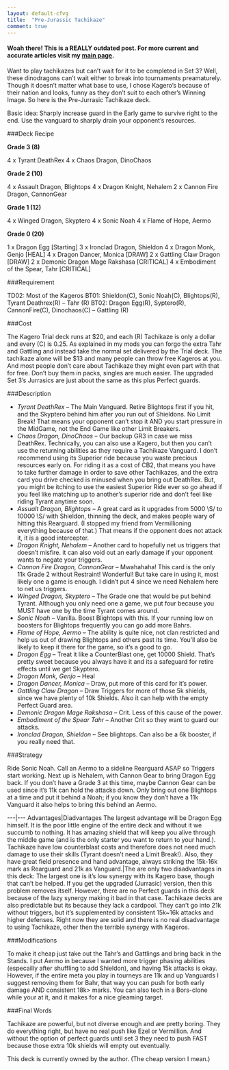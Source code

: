 ```yaml
---
layout: default-cfvg
title:  "Pre-Jurassic Tachikaze"
comment: true
---
```

#### Woah there! This is a REALLY outdated post. For more current and accurate articles visit my [main page](/cfvg).

Want to play tachikazes but can’t wait for it to be completed in Set 3?
Well, these dinodragons can’t wait either to break into tournaments preamaturely.
Though it doesn’t matter what base to use, I chose Kagero’s because of their nation and looks, funny as they don’t suit to each other’s Winning Image.
So here is the Pre-Jurrasic Tachikaze deck.

Basic idea: Sharply increase guard in the Early game to survive right to the end. Use the vanguard to sharply drain your opponent’s resources.
<!-- more -->

###Deck Recipe

**Grade 3 (8)**

4 x Tyrant DeathRex
4 x Chaos Dragon, DinoChaos

**Grade 2 (10)**

4 x Assault Dragon, Blightops
4 x Dragon Knight, Nehalem
2 x Cannon Fire Dragon, CannonGear

**Grade 1 (12)**

4 x Winged Dragon, Skyptero
4 x Sonic Noah
4 x Flame of Hope, Aermo

**Grade 0 (20)**

1 x Dragon Egg   [Starting]
3 x Ironclad Dragon, Shieldon
4 x Dragon Monk, Genjo  [HEAL]
4 x Dragon Dancer, Monica [DRAW]
2 x Gattling Claw Dragon [DRAW]
2 x Demonic Dragon Mage Rakshasa [CRITICAL]
4 x Embodiment of the Spear, Tahr [CRITICAL]

###Requirement

TD02: Most of the Kageros
BT01: Shieldon(C), Sonic Noah(C), Blightops(R), Tyrant Deathrex(R)
– Tahr (R)
BT02: Dragon Egg(R), Syptero(R), CannonFire(C), Dinochaos(C)
– Gattling (R)

###Cost

The Kagero Trial deck runs at $20, and each (R) Tachikaze is only a dollar and every (C) is 0.25. As explained in my mods you can forgo the extra Tahr and Gattling and instead take the normal set delivered by the Trial deck.
The tachikaze alone will be $13 and many people can throw free Kageros at you. And most people don’t care about Tachikaze they might even part with that for free. Don’t buy them in packs, singles are much easier. The upgraded Set 3’s Jurrasics are just about the same as this plus Perfect guards.

###Description

 * _Tyrant DeathRex_ – The Main Vanguard. Retire Blightops first if you hit, and the Skyptero behind him after you run out of Shieldons. No Limit Break! That means your opponent can’t stop it AND you start pressure in the MidGame, not the End Game like other Limit Breakers.
 * _Chaos Dragon, DinoChaos_ – Our backup GR3 in case we miss DeathRex. Technically, you can also use a Kagero, but then you can’t use the returning abilities as they require a Tachikaze Vanguard. I don’t recommend using its Superior ride because you waste precious resources early on. For riding it as a cost of CB2, that means you have to take further damage in order to save other Tachikazes, and the extra card you drive checked is minused when you bring out DeathRex. But, you might be itching to use the easiest Superior Ride ever so go ahead if you feel like matching up to another’s superior ride and don’t feel like riding Tyrant anytime soon.
 * _Assualt Dragon, Blightops_ – A great card as it upgrades from 5000 \S/ to 10000 \S/ with Shieldon, thinning the deck, and makes people wary of hitting this Rearguard. (I stopped my friend from Vermillioning everything because of that.) That means if the opponent does not attack it, it is a good intercepter.
 * _Dragon Knight, Nehalem_ – Another card to hopefully net us triggers that doesn’t misfire. it can also void out an early damage if your opponent wants to negate your triggers.
 * _Cannon Fire Dragon, CannonGear_ – Mwahahaha! This card is the only 11k Grade 2 without Restraint! Wonderful! But take care in using it, most likely one a game is enough. I didn’t put 4 since we need Nehalem here to net us triggers.
 * _Winged Dragon, Skyptero_ – The Grade one that would be put behind Tyrant. Although you only need one a game, we put four because you MUST have one by the time Tyrant comes around.
 * _Sonic Noah_ – Vanilla. Boost Blightops with this. If your running low on boosters for Blightops frequently you can go add more Bahrs.
 * _Flame of Hope, Aermo_ – The ability is quite nice, not clan restricted and help us out of drawing Blightops and others past its time. You’ll also be likely to keep it there for the game, so it’s a good to go.
 * _Dragon Egg_ – Treat it like a CounterBlast one, get 10000 Shield. That’s pretty sweet because you always have it and its a safeguard for retire effects until we get Skyptero.
 * _Dragon Monk, Genjo_ – Heal
 * _Dragon Dancer, Monica_ – Draw, put more of this card for it’s power.
 * _Gattling Claw Dragon_ – Draw Triggers for more of those 5k shields, since we have plenty of 10k Shields. Also it can help with the empty Perfect Guard area.
 * _Demonic Dragon Mage Rakshasa_ – Crit. Less of this cause of the power.
 * _Embodiment of the Spear Tahr_ – Another Crit so they want to guard our attacks.
 * _Ironclad Dragon, Shieldon_ – See blightops. Can also be a 6k booster, if you really need that.

###Strategy

Ride Sonic Noah. Call an Aermo to a sideline Rearguard ASAP so Triggers start working. Next up is Nehalem, with Cannon Gear to bring Dragon Egg back. If you don’t have a Grade 3 at this time, maybe Cannon Gear can be used since it’s 11k can hold the attacks down. Only bring out one Blightops at a time and put it behind a Noah; if you know they don’t have a 11k Vanguard it also helps to bring this behind an Aermo.

---|---
Advantages|Diadvantages
The largest advantage will be Dragon Egg himself. It is the poor little engine of the entire deck and without it we succumb to nothing. It has amazing shield that will keep you alive through the middle game (and is the only starter you want to return to your hand.). Tachikaze have low counterblast costs and therefore does not need much damage to use their skills (Tyrant doesn’t need a Limit Break!). Also, they have great field presence and hand advantage, always striking the 15k-16k mark as Rearguard and 21k as Vanguard.|The are only two disadvantages in this deck: The largest one is it’s low synergy with its Kagero base, though that can’t be helped. If you get the upgraded (Jurrasic) version, then this problem removes itself. However, there are no Perfect guards in this deck because of the lazy synergy making it bad in that case. Tachikaze decks are also predictable but its because they lack a cardpool. They can’t go into 21k without triggers, but it’s supplemented by consistent 15k~16k attacks and higher defenses. Right now they are solid and there is no real disadvantage to using Tachikaze, other then the terrible synergy with Kageros.

###Modifications

To make it cheap just take out the Tahr’s and Gattlings and bring back in the Stands. I put Aermo in because I wanted more trigger phasing abilities (especailly after shuffling to add Shieldon), and having 15k attacks is okay. However, if the entire meta you play in tourneys are 11k and up Vanguards I suggest removing them for Bahr, that way you can push for both early damage AND consistent 18k> marks. You can also tech in a Bors-clone while your at it, and it makes for a nice gleaming target.

###Final Words

Tachikaze are powerful, but not diverse enough and are pretty boring. They do everything right, but have no real push like Ezel or Vermillion. And without the option of perfect guards until set 3 they need to push FAST because those extra 10k shields will empty out eventually.

This deck is currently owned by the author. (The cheap version I mean.)<i class="fa fa-stop"></i>